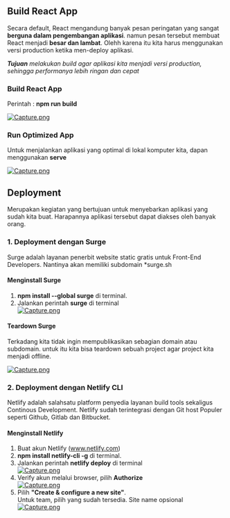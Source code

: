 ## Build React App

Secara default, React mengandung banyak pesan peringatan yang sangat **berguna dalam pengembangan aplikasi**. namun pesan tersebut membuat React menjadi **besar dan lambat**. Olehh karena itu kita harus menggunakan versi production ketika men-deploy aplikasi.

_**Tujuan** melakukan build agar aplikasi kita menjadi versi production, sehingga performanya lebih ringan dan cepat_

### Build React App

Perintah : **npm run build**

[![Capture.png](https://i.postimg.cc/Cx2Kywsp/Capture.png)](https://postimg.cc/0zpvDR4V)

### Run Optimized App

Untuk menjalankan aplikasi yang optimal di lokal komputer kita, dapan menggunakan **serve**

[![Capture.png](https://i.postimg.cc/TP18jbzr/Capture.png)](https://postimg.cc/NK3PBKfM)

## Deployment

Merupakan kegiatan yang bertujuan untuk menyebarkan aplikasi yang sudah kita buat. Harapannya aplikasi tersebut dapat diakses oleh banyak orang.

### 1. Deployment dengan Surge

Surge adalah layanan penerbit website static gratis untuk Front-End Developers. Nantinya akan memiliki subdomain \*surge.sh

#### Menginstall Surge

1. **npm install --global surge** di terminal.
2. Jalankan perintah **surge** di terminal  
   [![Capture.png](https://i.postimg.cc/SRVPnPH4/Capture.png)](https://postimg.cc/YLGRVdpD)

#### Teardown Surge

Terkadang kita tidak ingin mempublikasikan sebagian domain atau subdomain. untuk itu kita bisa teardown sebuah project agar project kita menjadi offline.

[![Capture.png](https://i.postimg.cc/TwydTrsC/Capture.png)](https://postimg.cc/LYpKTZ21)

### 2. Deployment dengan Netlify CLI

Netlify adalah salahsatu platform penyedia layanan build tools sekaligus Continous Development. Netlify sudah terintegrasi dengan Git host Populer seperti Github, Gitlab dan Bitbucket.

#### Menginstall Netlify

1. Buat akun Netlify (www.netlify.com)
2. **npm install netlify-cli -g** di terminal.
3. Jalankan perintah **netlify deploy** di terminal  
   [![Capture.png](https://i.postimg.cc/y6y9JRYv/Capture.png)](https://postimg.cc/0rrrFbSw)
4. Verify akun melalui browser, pilih **Authorize**  
   [![Capture.png](https://i.postimg.cc/3Rcwp3Vr/Capture.png)](https://postimg.cc/8JLDggTx)
5. Pilih **"Create & configure a new site"**.  
   Untuk team, pilih yang sudah tersedia. Site name opsional  
   [![Capture.png](https://i.postimg.cc/1X4488z3/Capture.png)](https://postimg.cc/fSnMFTXG)
